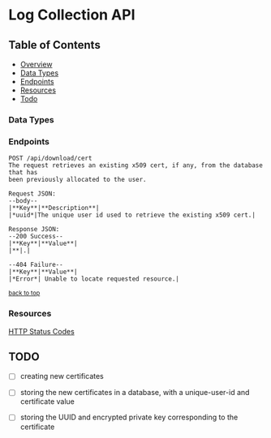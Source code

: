 # Log Collection API

## Table of Contents

- [Overview](#overview)
- [Data Types](#data-types)
- [Endpoints](#endpoints)
- [Resources](#resources)
- [Todo](#todo)

### Data Types


### Endpoints
```
POST /api/download/cert
The request retrieves an existing x509 cert, if any, from the database that has
been previously allocated to the user.

Request JSON: 
--body--
|**Key**|**Description**|
|*uuid*|The unique user id used to retrieve the existing x509 cert.|

Response JSON:
--200 Success--
|**Key**|**Value**|
|**|.|

--404 Failure--
|**Key**|**Value**|
|*Error*| Unable to locate requested resource.|
```

<a href="#table-of-contents" style="font-size:smaller;">back to top</a>


### Resources
[HTTP Status Codes](https://developer.mozilla.org/en-US/docs/Web/HTTP/Status#client_error_responses)

## TODO
- [ ] creating new certificates
- [ ] storing the new certificates in a database, with a unique-user-id and certificate value
- [ ] storing the UUID and encrypted private key corresponding to the certificate


